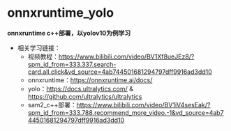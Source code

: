 # onnxruntime_yolo
**onnxruntime c++部署，以yolov10为例学习**
- 相关学习链接：
  - 视频教程：https://www.bilibili.com/video/BV1Xf8ueJEz8/?spm_id_from=333.337.search-card.all.click&vd_source=4ab744501681294797dff9916ad3dd10
  - onnxruntime：https://onnxruntime.ai/docs/
  - yolo：https://docs.ultralytics.com/   &      https://github.com/ultralytics/ultralytics
  - sam2_c++部署：https://www.bilibili.com/video/BV1iV4sesEak/?spm_id_from=333.788.recommend_more_video.-1&vd_source=4ab744501681294797dff9916ad3dd10
